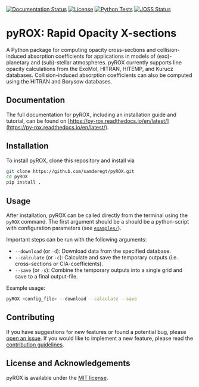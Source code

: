 [![Documentation Status](https://readthedocs.org/projects/py-rox/badge/?version=latest)](https://py-rox.readthedocs.io/en/latest/)
[![License](https://img.shields.io/github/license/samderegt/pyROX)](https://github.com/samderegt/pyROX/blob/main/LICENSE)
[![Python Tests](https://github.com/samderegt/pyROX/actions/workflows/python-tests.yml/badge.svg)](https://github.com/samderegt/pyROX/actions/workflows/python-tests.yml)
[![JOSS Status](https://joss.theoj.org/papers/8f2ed067c20eaa7090b1dc1bfbbe0f54/status.svg)](https://joss.theoj.org/papers/8f2ed067c20eaa7090b1dc1bfbbe0f54)

# pyROX: Rapid Opacity X-sections
A Python package for computing opacity cross-sections and collision-induced absorption coefficients for applications in models of (exo)-planetary and (sub)-stellar atmospheres. pyROX currently supports line opacity calculations from the ExoMol, HITRAN, HITEMP, and Kurucz databases. Collision-induced absorption coefficients can also be computed using the HITRAN and Borysow databases. 

## Documentation
The full documentation for pyROX, including an installation guide and tutorial, can be found on [https://py-rox.readthedocs.io/en/latest/](https://py-rox.readthedocs.io/en/latest/). 

## Installation
To install pyROX, clone this repository and install via
```bash
git clone https://github.com/samderegt/pyROX.git
cd pyROX
pip install .
```

## Usage
After installation, pyROX can be called directly from the terminal using the `pyROX` command. The first argument should be a should be a python-script with configuration parameters (see [`examples/`](examples/)). 

Important steps can be run with the following arguments:
- `--download` (or `-d`): Download data from the specified database.
- `--calculate` (or `-c`): Calculate and save the temporary outputs (i.e. cross-sections or CIA-coefficients).
- `--save` (or `-s`): Combine the temporary outputs into a single grid and save to a final output-file. 

Example usage:
```bash
pyROX <config_file> --download --calculate --save
```

## Contributing
If you have suggestions for new features or found a potential bug, please [open an issue](https://github.com/samderegt/pyROX/issues). If you would like to implement a new feature, please read the [contribution guidelines](https://py-rox.readthedocs.io/en/latest/contributing.html).

## License and Acknowledgements
pyROX is available under the [MIT license](LICENSE).